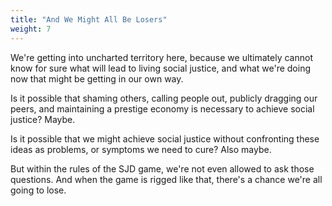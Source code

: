 ```yaml
---
title: "And We Might All Be Losers"
weight: 7
---
```


We're getting into uncharted territory here, because we ultimately cannot know for sure what will lead to living social justice, and what we're doing now that might be getting in our own way.

Is it possible that shaming others, calling people out, publicly dragging our peers, and maintaining a prestige economy is necessary to achieve social justice? Maybe.

Is it possible that we might achieve social justice without confronting these ideas as problems, or symptoms we need to cure? Also maybe.

But within the rules of the SJD game, we're not even allowed to ask those questions. And when the game is rigged like that, there's a chance we're all going to lose.
